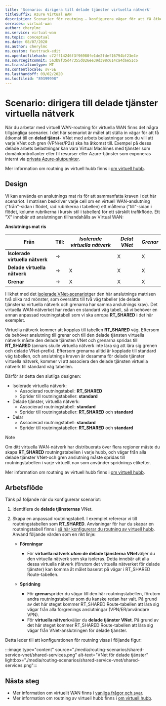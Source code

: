 ```yaml
---
title: 'Scenario: dirigera till delade tjänster virtuella nätverk'
titleSuffix: Azure Virtual WAN
description: Scenarier för routning – konfigurera vägar för att få åtkomst till en delad tjänst-VNet med en arbets belastning som du vill att varje VNet och gren ska få åtkomst till.
services: virtual-wan
author: cherylmc
ms.service: virtual-wan
ms.topic: conceptual
ms.date: 08/07/2020
ms.author: cherylmc
ms.custom: fasttrack-edit
ms.openlocfilehash: c72ff14246f3f96980fe1de2fdef16794bf23e4e
ms.sourcegitcommit: 5a3b9f35d47355d026ee39d398c614ca4dae51c6
ms.translationtype: MT
ms.contentlocale: sv-SE
ms.lasthandoff: 09/02/2020
ms.locfileid: "89399998"
---
```

# <a name="scenario-route-to-shared-services-vnets"></a>Scenario: dirigera till delade tjänster virtuella nätverk

När du arbetar med virtuell WAN-routning för virtuella WAN finns det några tillgängliga scenarier. I det här scenariot är målet att ställa in vägar för att få åtkomst till en **delad tjänst-** VNet med arbets belastningar som du vill att varje VNet och gren (VPN/er/P2s) ska ha åtkomst till. Exempel på dessa delade arbets belastningar kan vara Virtual Machines med tjänster som domänkontrollanter eller fil resurser eller Azure-tjänster som exponeras internt via [privata Azure-slutpunkter](../private-link/private-endpoint-overview.md).

Mer information om routning av virtuell hubb finns i [om virtuell hubb](about-virtual-hub-routing.md).

## <a name="design"></a><a name="design"></a>Design

Vi kan använda en anslutnings mat ris för att sammanfatta kraven i det här scenariot. I matrisen beskriver varje cell om en virtuell WAN-anslutning ("från"-sidan i flödet, rad rubrikerna i tabellen) ett måltema ("till"-sidan i flödet, kolumn rubrikerna i kursiv stil i tabellen) för ett särskilt trafikflöde. Ett "X" innebär att anslutningen tillhandahålls av Virtual WAN:

**Anslutnings mat ris**

| Från             | Till:   |*Isolerade virtuella nätverk*|*Delat VNet*|*Grenar*|
|---|---|---|---|---|
|**Isolerade virtuella nätverk**|&#8594;|                |        X        |       X      |
|**Delade virtuella nätverk**  |&#8594;|       X        |        X        |       X      |
|**Grenar**      |&#8594;|       X        |        X        |       X      |

I likhet med det [isolerade VNet-scenariot](scenario-isolate-vnets.md)ger den här anslutnings matrisen två olika rad mönster, som översätts till två väg tabeller (de delade tjänsterna virtuella nätverk och grenarna har samma anslutnings krav). Det virtuella WAN-nätverket har redan en standard väg tabell, så vi behöver en annan anpassad routningstabell som vi ska anropa **RT_SHARED** i det här exemplet.

Virtuella nätverk kommer att kopplas till tabellen **RT_SHARED** väg. Eftersom de behöver anslutning till grenar och till den delade tjänsten virtuella nätverk måste den delade tjänsten VNet och grenarna spridas till **RT_SHARED** (annars skulle virtuella nätverk inte lära sig att lära sig grenen och delade VNet-prefix). Eftersom grenarna alltid är kopplade till standard väg tabellen, och anslutnings kraven är desamma för delade tjänster virtuella nätverk, kommer vi att associera den delade tjänsten virtuella nätverk till standard väg tabellen.

Därför är detta den slutliga designen:

* Isolerade virtuella nätverk:
  * Associerad routningstabell: **RT_SHARED**
  * Sprider till routningstabeller: **standard**
* Delade tjänster, virtuella nätverk:
  * Associerad routningstabell: **standard**
  * Sprider till routningstabeller: **RT_SHARED** och **standard**
* Delar
  * Associerad routningstabell: **standard**
  * Sprider till routningstabeller: **RT_SHARED** och **standard**

> [!NOTE]
> Om ditt virtuella WAN-nätverk har distribuerats över flera regioner måste du skapa **RT_SHARED** routningstabellen i varje hubb, och vägar från alla delade tjänster VNet-och gren anslutning måste spridas till routningstabellen i varje virtuellt nav som använder spridnings etiketter.

Mer information om routning av virtuell hubb finns i [om virtuell hubb](about-virtual-hub-routing.md).

## <a name="workflow"></a><a name="workflow"></a>Arbetsflöde

Tänk på följande när du konfigurerar scenariot:

1. Identifiera de **delade tjänsternas** VNet.
2. Skapa en anpassad routningstabell. I exemplet refererar vi till routningstabellen som **RT_SHARED**. Anvisningar för hur du skapar en routningstabell finns i [så här konfigurerar du routning av virtuell hubb](how-to-virtual-hub-routing.md). Använd följande värden som en rikt linje:

   * **Föreningar**
     * För **virtuella nätverk *utom* de delade tjänsterna VNet**väljer du den virtuella nätverk som ska isoleras. Detta innebär att alla dessa virtuella nätverk (förutom det virtuella nätverket för delade tjänster) kan komma åt målet baserat på vägar i RT_SHARED Route-tabellen.

   * **Spridning**
      * För **grenar**sprider du vägar till den här routningstabellen, förutom andra routningstabeller som du kanske redan har valt. På grund av det här steget kommer RT_SHARED Route-tabellen att lära sig vägar från alla förgrenings anslutningar (VPN/ER/användare VPN).
      * För **virtuella nätverk**väljer du **delade tjänster VNet**. På grund av det här steget kommer RT_SHARED Route-tabellen att lära sig vägar från VNet-anslutningen för delade tjänster.

Detta leder till att konfigurationen för routning visas i följande figur:

   :::image type="content" source="./media/routing-scenarios/shared-service-vnet/shared-services.png" alt-text="VNet för delade tjänster" lightbox="./media/routing-scenarios/shared-service-vnet/shared-services.png":::

## <a name="next-steps"></a>Nästa steg

* Mer information om virtuellt WAN finns i [vanliga frågor och svar](virtual-wan-faq.md).
* Mer information om routning av virtuell hubb finns i [om virtuell hubb](about-virtual-hub-routing.md).
